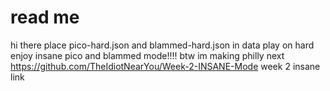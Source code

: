 # read me
hi there
place pico-hard.json and blammed-hard.json in data
play on hard
enjoy insane pico and blammed mode!!!!
btw im making philly next
https://github.com/TheIdiotNearYou/Week-2-INSANE-Mode week 2 insane link
